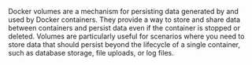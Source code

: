 Docker volumes are a mechanism for persisting data generated by and used by Docker containers. They provide a way to store and share data between containers and persist data even if the container is stopped or deleted. Volumes are particularly useful for scenarios where you need to store data that should persist beyond the lifecycle of a single container, such as database storage, file uploads, or log files.